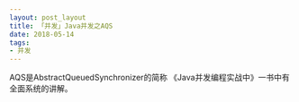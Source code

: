 ```yaml
---
layout: post_layout
title: 「并发」Java并发之AQS
date: 2018-05-14
tags: 
- 并发
---
```


AQS是AbstractQueuedSynchronizer的简称
《Java并发编程实战中》一书中有全面系统的讲解。